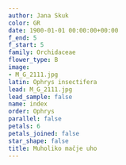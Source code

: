 ```yaml
---
author: Jana Skuk
color: GR
date: 1900-01-01 00:00:00+00:00
f_end: 5
f_start: 5
family: Orchidaceae
flower_type: B
image:
- M_G_2111.jpg
latin: Ophrys insectifera
lead: M_G_2111.jpg
lead_sample: false
name: index
order: Ophrys
parallel: false
petals: 6
petals_joined: false
star_shape: false
title: Muholiko mačje uho
---
```



